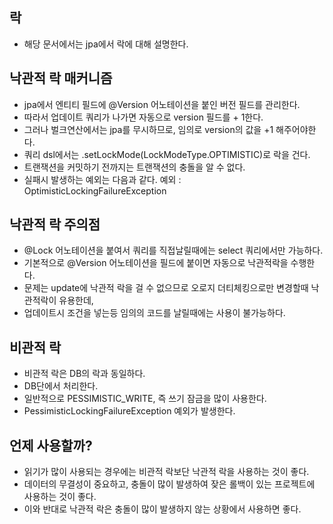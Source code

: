 ## 락
* 해당 문서에서는 jpa에서 락에 대해 설명한다.

## 낙관적 락 매커니즘
* jpa에서 엔티티 필드에 @Version 어노테이션을 붙인 버전 필드를 관리한다.
* 따라서 업데이트 쿼리가 나가면 자동으로 version 필드를 + 1한다.
* 그러나 벌크연산에서는 jpa를 무시하므로, 임의로 version의 값을 +1 해주어야한다.
* 쿼리 dsl에서는 .setLockMode(LockModeType.OPTIMISTIC)로 락을 건다.
* 트랜잭션을 커밋하기 전까지는 트랜잭션의 충돌을 알 수 없다.
* 실패시 발생하는 예외는 다음과 같다. 예외 : OptimisticLockingFailureException

## 낙관적 락 주의점
* @Lock 어노테이션을 붙여서 쿼리를 직접날릴때에는 select 쿼리에서만 가능하다.
* 기본적으로 @Version 어노테이션을 필드에 붙이면 자동으로 낙관적락을 수행한다.
* 문제는 update에 낙관적 락을 걸 수 없으므로 오로지 더티체킹으로만 변경할때 낙관적락이 유용한데, 
* 업데이트시 조건을 넣는등 임의의 코드를 날릴때에는 사용이 불가능하다.

## 비관적 락
* 비관적 락은 DB의 락과 동일하다.
* DB단에서 처리한다.
* 일반적으로 PESSIMISTIC_WRITE, 즉 쓰기 잠금을 많이 사용한다.
* PessimisticLockingFailureException 예외가 발생한다.

## 언제 사용할까?
* 읽기가 많이 사용되는 경우에는 비관적 락보단 낙관적 락을 사용하는 것이 좋다.
* 데이터의 무결성이 중요하고, 충돌이 많이 발생하여 잦은 롤백이 있는 프로젝트에 사용하는 것이 좋다.
* 이와 반대로 낙관적 락은 충돌이 많이 발생하지 않는 상황에서 사용하면 좋다.
